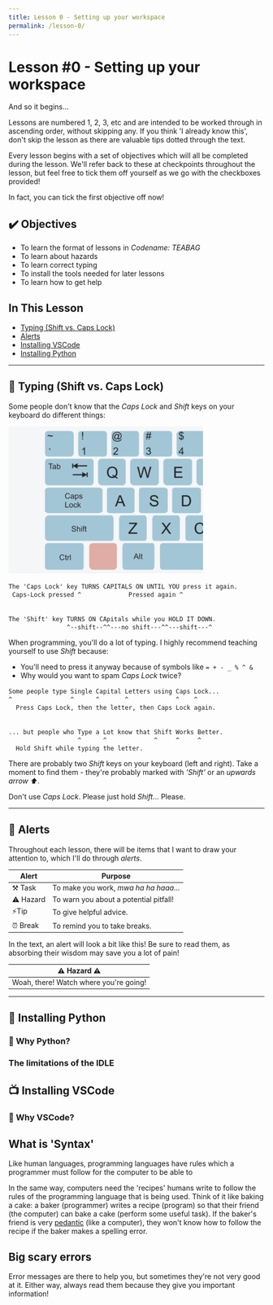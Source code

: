 ```yaml
---
title: Lesson 0 - Setting up your workspace
permalink: /lesson-0/
---
```


# Lesson #0 - Setting up your workspace

And so it begins...

Lessons are numbered 1, 2, 3, etc and are intended to be worked through in ascending order, without
    skipping any. 
If you think 'I already know this', don't skip the lesson as there are valuable tips dotted
    through the text.

Every lesson begins with a set of objectives which will all be completed during the lesson.
We'll refer back to these at checkpoints throughout the lesson, but feel free to tick them off
    yourself as we go with the checkboxes provided!

In fact, you can tick the first objective off now!

## ✔️  Objectives
- To learn the format of lessons in *Codename: TEABAG*
- To learn about hazards
- To learn correct typing
- To install the tools needed for later lessons
- To learn how to get help

## In This Lesson
- [Typing (Shift vs. Caps Lock)](#-typing-shift-vs-caps-lock)
- [Alerts](#-alerts)
- [Installing VSCode](#-installing-vscode)
- [Installing Python](#-installing-python)

---

## 🔼 Typing (Shift vs. Caps Lock)

Some people don't know that the *Caps Lock* and *Shift* keys on your keyboard do different things:

![Keyboard](caps-lock.png)

```
The 'Caps Lock' key TURNS CAPITALS ON UNTIL YOU press it again.
 Caps-Lock pressed ^             Pressed again ^


The 'Shift' key TURNS ON CApitals while you HOLD IT DOWN.
                ^--shift--^^---no shift---^^---shift---^
```

When programming, you'll do a lot of typing.
I highly recommend teaching yourself to use *Shift* because:
- You'll need to press it anyway because of symbols like `= + - _ % ^ &`
- Why would you want to spam *Caps Lock* twice?

```
Some people type Single Capital Letters using Caps Lock...
^                ^      ^       ^             ^    ^
  Press Caps Lock, then the letter, then Caps Lock again.


... but people who Type a Lot know that Shift Works Better.
                   ^      ^             ^     ^     ^
  Hold Shift while typing the letter.
```

There are probably two *Shift* keys on your keyboard (left and right).
Take a moment to find them - they're probably marked with *'Shift'* or an *upwards arrow ⬆️*.

Don't use *Caps Lock*. 
Please just hold *Shift*...
Please.

---

## 🚨 Alerts

Throughout each lesson, there will be items that I want to draw your attention to, which I'll
    do through *alerts*.

| Alert | Purpose | 
| --------------- | --------------- |
| ⚒️ Task | To make you work, *mwa ha ha haaa*... |
| ⚠️ Hazard | To warn you about a potential pitfall! |
| ⚡Tip | To give helpful advice. |
| ⏰ Break | To remind you to take breaks. |

In the text, an alert will look a bit like this!
Be sure to read them, as absorbing their wisdom may save you a lot of pain!

| ⚠️ Hazard ⚠️ |
| ------------- |
| Woah, there! Watch where you're going! |

---

## 🐍 Installing Python
### 🤔 Why Python?
### The limitations of the IDLE
## 📺 Installing VSCode
### 🤔 Why VSCode?





## What is 'Syntax'
Like human languages, programming languages have rules which a programmer must follow for the computer to
    be able to 

In the same way, computers need the 'recipes' humans write to follow the rules of the programming
    language that is being used.
Think of it like baking a cake: 
a baker (programmer) writes a recipe (program) so that their friend (the computer) can bake a cake 
    (perform some useful task).
If the baker's friend is very [pedantic](https://dictionary.cambridge.org/dictionary/english/pedantic) 
    (like a computer), they won't know how to follow the recipe if the baker makes a spelling error.

## Big scary errors
Error messages are there to help you, but sometimes they're not very good at it.
Either way, always read them because they give you important information!
